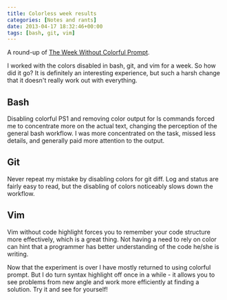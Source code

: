 ```yaml
---
title: Colorless week results
categories: [Notes and rants]
date: 2013-04-17 18:32:46+00:00
tags: [bash, git, vim]
---
```


A round-up of [The Week Without Colorful Prompt][1].

I worked with the colors disabled in bash, git, and vim for a week. So how did
it go? It is definitely an interesting experience, but such a harsh change that
it doesn't really work out with everything.

## Bash

Disabling colorful PS1 and removing color output for ls commands forced me to
concentrate more on the actual text, changing the perception of the general
bash workflow. I was more concentrated on the task, missed less details, and
generally paid more attention to the output.

## Git

Never repeat my mistake by disabling colors for git diff. Log and status are
fairly easy to read, but the disabling of colors noticeably slows down the
workflow.

## Vim

Vim without code highlight forces you to remember your code structure more
effectively, which is a great thing. Not having a need to rely on color can
hint that a programmer has better understanding of the code he/she is writing.

Now that the experiment is over I have mostly returned to using colorful
prompt. But I do turn syntax highlight off once in a while - it allows you to
see problems from new angle and work more efficiently at finding a solution.
Try it and see for yourself!

[1]: http://www.rosipov.com/blog/a-week-without-colorful-prompt/
